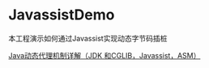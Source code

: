 # JavassistDemo
本工程演示如何通过Javassist实现动态字节码插桩

[Java动态代理机制详解（JDK 和CGLIB，Javassist，ASM）](https://blog.csdn.net/luanlouis/article/details/24589193)

